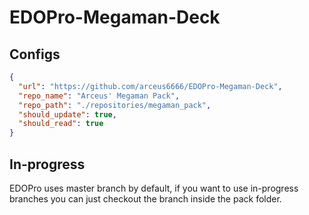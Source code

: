 # EDOPro-Megaman-Deck

## Configs

```json
{
  "url": "https://github.com/arceus6666/EDOPro-Megaman-Deck",
  "repo_name": "Arceus' Megaman Pack",
  "repo_path": "./repositories/megaman_pack",
  "should_update": true,
  "should_read": true
}
```

## In-progress

EDOPro uses master branch by default, if you want to use in-progress branches you can just checkout the branch inside the pack folder.